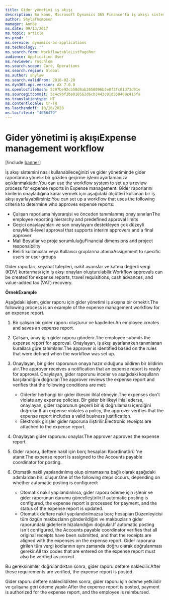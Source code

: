 ```yaml
---
title: Gider yönetimi iş akışı
description: Bu konu, Microsoft Dynamics 365 Finance'ta iş akışı sistemini nasıl kullanabileceğinizi ve gider yönetiminde gider raporlarına yönelik bir gözden geçirme işlemi ayarlamanıza açıklanmaktadır.
author: ShylaThompson
manager: AnnBe
ms.date: 09/13/2017
ms.topic: article
ms.prod: ''
ms.service: dynamics-ax-applications
ms.technology: ''
ms.search.form: WorkflowtableListPageRnr
audience: Application User
ms.reviewer: roschlom
ms.search.scope: Core, Operations
ms.search.region: Global
ms.author: shylaw
ms.search.validFrom: 2016-02-28
ms.dyn365.ops.version: AX 7.0.0
ms.openlocfilehash: 5207be92cb58d8ab2658096b3e0f3fc81d73d91e
ms.sourcegitcommit: 5c4c9bf3ba018562d6cb3443c01d550489c415fa
ms.translationtype: HT
ms.contentlocale: tr-TR
ms.lasthandoff: 10/16/2020
ms.locfileid: "4086479"
---
```

# <a name="expense-management-workflow"></a><span data-ttu-id="076c4-103">Gider yönetimi iş akışı</span><span class="sxs-lookup"><span data-stu-id="076c4-103">Expense management workflow</span></span>

[!include [banner](../includes/banner.md)]

<span data-ttu-id="076c4-104">İş akışı sistemini nasıl kullanabileceğinizi ve gider yönetiminde gider raporlarına yönelik bir gözden geçirme işlemi ayarlamanıza açıklanmaktadır.</span><span class="sxs-lookup"><span data-stu-id="076c4-104">You can use the workflow system to set up a review process for expense reports in Expense management.</span></span> <span data-ttu-id="076c4-105">Gider raporlarını kimlerin onayladığına karar vermek için aşağıdaki ölçütleri kullanan bir iş akışı ayarlayabilirsiniz:</span><span class="sxs-lookup"><span data-stu-id="076c4-105">You can set up a workflow that uses the following criteria to determine who approves expense reports:</span></span>

- <span data-ttu-id="076c4-106">Çalışan raporlama hiyerarşisi ve önceden tanımlanmış onay sınırları</span><span class="sxs-lookup"><span data-stu-id="076c4-106">The employee reporting hierarchy and predefined approval limits</span></span>
- <span data-ttu-id="076c4-107">Geçici onaylayanları ve son onaylayanı destekleyen çok düzeyli onay</span><span class="sxs-lookup"><span data-stu-id="076c4-107">Multi-level approval that supports interim approvers and a final approver</span></span>
- <span data-ttu-id="076c4-108">Mali Boyutlar ve proje sorumluluğu</span><span class="sxs-lookup"><span data-stu-id="076c4-108">Financial dimensions and project responsibility</span></span>
- <span data-ttu-id="076c4-109">Belirli kullanıcılar veya Kullanıcı gruplarına atama</span><span class="sxs-lookup"><span data-stu-id="076c4-109">Assignment to specific users or user groups</span></span>

<span data-ttu-id="076c4-110">Gider raporları, seyahat talepleri, nakit avanslar ve katma değerli vergi (KDV) kurtarması için iş akışı onayları oluşturulabilir.</span><span class="sxs-lookup"><span data-stu-id="076c4-110">Workflow approvals can be created for expense reports, travel requisitions, cash advances, and value-added tax (VAT) recovery.</span></span>

<span data-ttu-id="076c4-111">**Örnek**</span><span class="sxs-lookup"><span data-stu-id="076c4-111">**Example**</span></span>

<span data-ttu-id="076c4-112">Aşağıdaki işlem, gider raporu için gider yönetimi iş akışına bir örnektir.</span><span class="sxs-lookup"><span data-stu-id="076c4-112">The following process is an example of the expense management workflow for an expense report.</span></span>

1. <span data-ttu-id="076c4-113">Bir çalışan bir gider raporu oluşturur ve kaydeder.</span><span class="sxs-lookup"><span data-stu-id="076c4-113">An employee creates and saves an expense report.</span></span>
2. <span data-ttu-id="076c4-114">Çalışan, onay için gider raporu gönderir.</span><span class="sxs-lookup"><span data-stu-id="076c4-114">The employee submits the expense report for approval.</span></span> <span data-ttu-id="076c4-115">Onaylayan, iş akışı ayarlanırken tanımlanan kurallara göre tanımlanır.</span><span class="sxs-lookup"><span data-stu-id="076c4-115">The approver is identified based on the rules that were defined when the workflow was set up.</span></span>
3. <span data-ttu-id="076c4-116">Onaylayan, bir gider raporunun onaya hazır olduğunu bildiren bir bildirim alır.</span><span class="sxs-lookup"><span data-stu-id="076c4-116">The approver receives a notification that an expense report is ready for approval.</span></span> <span data-ttu-id="076c4-117">Onaylayan, gider raporunu inceler ve aşağıdaki koşulların karşılandığını doğrular:</span><span class="sxs-lookup"><span data-stu-id="076c4-117">The approver reviews the expense report and verifies that the following conditions are met:</span></span>

    - <span data-ttu-id="076c4-118">Giderler herhangi bir gider ilkesini ihlal etmeyin.</span><span class="sxs-lookup"><span data-stu-id="076c4-118">The expenses don't violate any expense policies.</span></span> <span data-ttu-id="076c4-119">Bir gider bir ilkeyi ihlal ederse, onaylayan, gider raporunun geçerli bir iş doğrulaması içerdiğini doğrular.</span><span class="sxs-lookup"><span data-stu-id="076c4-119">If an expense violates a policy, the approver verifies that the expense report includes a valid business justification.</span></span>
    - <span data-ttu-id="076c4-120">Elektronik girişler gider raporuna iliştirilir.</span><span class="sxs-lookup"><span data-stu-id="076c4-120">Electronic receipts are attached to the expense report.</span></span>

4. <span data-ttu-id="076c4-121">Onaylayan gider raporunu onaylar.</span><span class="sxs-lookup"><span data-stu-id="076c4-121">The approver approves the expense report.</span></span>
5. <span data-ttu-id="076c4-122">Gider raporu, deftere nakil için borç hesapları Koordinatörü 'ne atanır.</span><span class="sxs-lookup"><span data-stu-id="076c4-122">The expense report is assigned to the Accounts payable coordinator for posting.</span></span>
6. <span data-ttu-id="076c4-123">Otomatik nakil yapılandırılmış olup olmamasına bağlı olarak aşağıdaki adımlardan biri oluşur:</span><span class="sxs-lookup"><span data-stu-id="076c4-123">One of the following steps occurs, depending on whether automatic posting is configured:</span></span>

    - <span data-ttu-id="076c4-124">Otomatik nakil yapılandırılırsa, gider raporu ödeme için işlenir ve gider raporunun durumu güncelleştirilir.</span><span class="sxs-lookup"><span data-stu-id="076c4-124">If automatic posting is configured, the expense report is processed for payment, and the status of the expense report is updated.</span></span>
    - <span data-ttu-id="076c4-125">Otomatik deftere nakil yapılandırılmazsa borç hesapları Düzenleyicisi tüm özgün makbuzların gönderildiğini ve makbuzların gider raporundaki giderlerle hizalandığını doğrular.</span><span class="sxs-lookup"><span data-stu-id="076c4-125">If automatic posting isn't configured, the Accounts payable coordinator verifies that all original receipts have been submitted, and that the receipts are aligned with the expenses on the expense report.</span></span> <span data-ttu-id="076c4-126">Gider raporuna girilen tüm vergi kodlarının aynı zamanda doğru olarak doğrulanması gerekir.</span><span class="sxs-lookup"><span data-stu-id="076c4-126">All tax codes that are entered on the expense report must also be verified as correct.</span></span>

<span data-ttu-id="076c4-127">Bu gereksinimler doğrulandıktan sonra, gider raporu deftere nakledilir.</span><span class="sxs-lookup"><span data-stu-id="076c4-127">After these requirements are verified, the expense report is posted.</span></span>

<span data-ttu-id="076c4-128">Gider raporu deftere nakledildikten sonra, gider raporu için ödeme yetkilidir ve çalışana geri ödeme yapılır.</span><span class="sxs-lookup"><span data-stu-id="076c4-128">After the expense report is posted, payment is authorized for the expense report, and the employee is reimbursed.</span></span>
